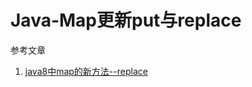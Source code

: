 # Java-Map更新put与replace

参考文章

1. [java8中map的新方法--replace](https://blog.csdn.net/top_gun_1/article/details/51065668)